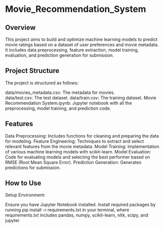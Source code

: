 # Movie_Recommendation_System
## Overview
This project aims to build and optimize machine learning models to predict movie ratings based on a dataset of user preferences and movie metadata. It includes data preprocessing, feature extraction, model training, evaluation, and prediction generation for submission.
## Project Structure
The project is structured as follows:

data/movies_metadata.csv: The metadata for movies.\
data/test.csv: The test dataset.
data/train.csv: The training dataset.
Movie Recommendation System.ipynb: Jupyter notebook with all the preprocessing, model training, and prediction code.

## Features
Data Preprocessing: Includes functions for cleaning and preparing the data for modeling.
Feature Engineering: Techniques to extract and select relevant features from the movie metadata.
Model Training: Implementation of various machine learning models with scikit-learn.
Model Evaluation: Code for evaluating models and selecting the best performer based on RMSE (Root Mean Square Error).
Prediction Generation: Generates predictions for submission.

## How to Use
Setup Environment:

Ensure you have Jupyter Notebook installed.
Install required packages by running pip install -r requirements.txt in your terminal, where requirements.txt includes pandas, numpy, scikit-learn, nltk, scipy, and jupyter
